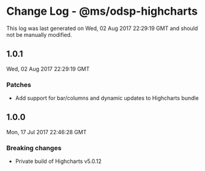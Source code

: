 # Change Log - @ms/odsp-highcharts

This log was last generated on Wed, 02 Aug 2017 22:29:19 GMT and should not be manually modified.

## 1.0.1
Wed, 02 Aug 2017 22:29:19 GMT

### Patches

- Add support for bar/columns and dynamic updates to Highcharts bundle

## 1.0.0
Mon, 17 Jul 2017 22:46:28 GMT

### Breaking changes

- Private build of Highcharts v5.0.12

